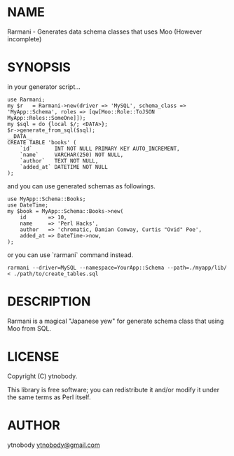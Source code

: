 # NAME

Rarmani - Generates data schema classes that uses Moo (However incomplete)

# SYNOPSIS

in your generator script...

    use Rarmani;
    my $r   = Rarmani->new(driver => 'MySQL', schema_class => 'MyApp::Schema', roles => [qw[Moo::Role::ToJSON MyApp::Roles::SomeOne]]);
    my $sql = do {local $/; <DATA>};
    $r->generate_from_sql($sql);
    __DATA__
    CREATE TABLE 'books' (
        `id`       INT NOT NULL PRIMARY KEY AUTO_INCREMENT,
        `name`     VARCHAR(250) NOT NULL,
        `author`   TEXT NOT NULL,
        `added_at` DATETIME NOT NULL
    );

and you can use generated schemas as followings.

    use MyApp::Schema::Books;
    use DateTime;
    my $book = MyApp::Schema::Books->new(
        id       => 10, 
        name     => 'Perl Hacks', 
        author   => 'chromatic, Damian Conway, Curtis "Ovid" Poe',
        added_at => DateTime->now,
    );

or you can use \`rarmani\` command instead.

    rarmani --driver=MySQL --namespace=YourApp::Schema --path=./myapp/lib/ < ./path/to/create_tables.sql

# DESCRIPTION

Rarmani is a magical "Japanese yew" for generate schema class that using Moo from SQL.

# LICENSE

Copyright (C) ytnobody.

This library is free software; you can redistribute it and/or modify
it under the same terms as Perl itself.

# AUTHOR

ytnobody <ytnobody@gmail.com>
